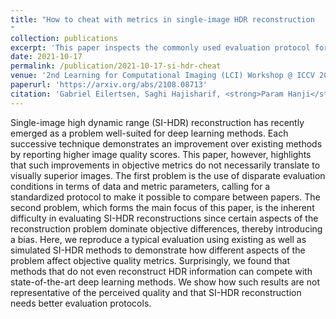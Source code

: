 ```yaml
---
title: "How to cheat with metrics in single-image HDR reconstruction
"
collection: publications
excerpt: 'This paper inspects the commonly used evaluation protocol for single-image HDR (SI-HDR) reconstruction.  We discern problems in the high variability in evaluation conditions between papers, and show how very simple methods can beat state-of-the-art results.'
date: 2021-10-17
permalink: /publication/2021-10-17-si-hdr-cheat
venue: '2nd Learning for Computational Imaging (LCI) Workshop @ ICCV 2021'
paperurl: 'https://arxiv.org/abs/2108.08713'
citation: 'Gabriel Eilertsen, Saghi Hajisharif, <strong>Param Hanji</strong> , Apostolia Tsirikoglou, Rafał K. Mantiuk, and Jonas Unger. &quot;How to cheat with metrics in single-image HDR reconstruction&quot;. In <i>Proceedings of the IEEE/CVF International Conference on Computer Vision (ICCV) Workshops</i>. 2021.'
---
```


Single-image high dynamic range (SI-HDR) reconstruction has recently emerged as a problem well-suited for deep learning methods. Each successive technique demonstrates an improvement over existing methods by reporting higher image quality scores. This paper, however, highlights that such improvements in objective metrics do not necessarily translate to visually superior images. The first problem is the use of disparate evaluation conditions in terms of data and metric parameters, calling for a standardized protocol to make it possible to compare between papers. The second problem, which forms the main focus of this paper, is the inherent difficulty in evaluating SI-HDR reconstructions since certain aspects of the reconstruction problem dominate objective differences, thereby introducing a bias. Here, we reproduce a typical evaluation using existing as well as simulated SI-HDR methods to demonstrate how different aspects of the problem affect objective quality metrics. Surprisingly, we found that methods that do not even reconstruct HDR information can compete with state-of-the-art deep learning methods. We show how such results are not representative of the perceived quality and that SI-HDR reconstruction needs better evaluation protocols.
